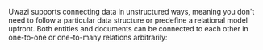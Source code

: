 Uwazi supports connecting data in unstructured ways, meaning you don't need to follow a particular data structure or predefine a relational model upfront. Both entities and documents can be connected to each other in one-to-one or one-to-many relations arbitrarily:

